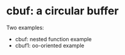 # cbuf: a circular buffer

Two examples:

- cbuf: nested function example
- cbuf1: oo-oriented example
